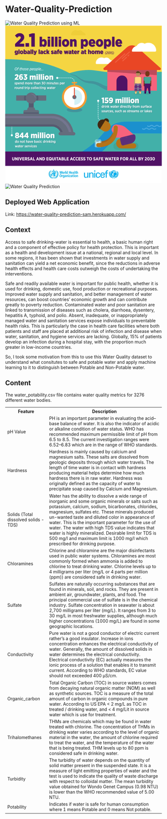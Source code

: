 # Water-Quality-Prediction

![Water Quality Prediction using ML](https://blogger.googleusercontent.com/img/a/AVvXsEiHrZdVR_SYZlet6AWey5jdTFtEP9g6Gy6C2anoiHAO6v3hd--kRwJ2L3ZmFjCGkg9xq4682U6oJziUVM6DbJUVV0mN6vSIo3wLIn5WqbJIpdoqjaBrP2qcmBS-CK4gXhnOB1KpBBvcNeedCGiukXzp_Ihq5r877qpIypKwd4wI3_-pQyE5jSSLrQ=w1600)
![Water Quality Prediction](https://raw.githubusercontent.com/jaykumar1607/Water-Quality/main/water_sanitation.gif)
![Water Quality Prediction](https://cdn.shopify.com/s/files/1/2007/8935/articles/what-is-tap-water_1024x.png?v=1552331561)

## Deployed Web Application

Link: https://water-quality-prediction-sam.herokuapp.com/

## Context

<p>Access to safe drinking-water is essential to health, a basic human right and a component of effective policy for health protection. This is important as a health and development issue at a national, regional and local level. In some regions, it has been shown that investments in water supply and sanitation can yield a net economic benefit, since the reductions in adverse health effects and health care costs outweigh the costs of undertaking the interventions.</p>

<p>Safe and readily available water is important for public health, whether it is used for drinking, domestic use, food production or recreational purposes. Improved water supply and sanitation, and better management of water resources, can boost countries’ economic growth and can contribute greatly to poverty reduction. Contaminated water and poor sanitation are linked to transmission of diseases such as cholera, diarrhoea, dysentery, hepatitis A, typhoid, and polio. Absent, inadequate, or inappropriately managed water and sanitation services expose individuals to preventable health risks. This is particularly the case in health care facilities where both patients and staff are placed at additional risk of infection and disease when water, sanitation, and hygiene services are lacking. Globally, 15% of patients develop an infection during a hospital stay, with the proportion much greater in low-income countries.</p>

<p>So, I took some motivation from this to use this Water Quality dataset to understand what consitutes to safe and potable water and apply machine learning to it to distinguish between Potable and Non-Potable water.</p>

## Content

<p>The water_potability.csv file contains water quality metrics for 3276 different water bodies.</p>

<table>
  <tr>
    <th><b>Feature</b></th>
    <th><b>Description</b></th>
  </tr>
  <tr>
    <td>pH Value</td>
    <td>PH is an important parameter in evaluating the acid–base balance of water. It is also the indicator of acidic or alkaline condition of water status. WHO has recommended maximum permissible limit of pH from 6.5 to 8.5. The current investigation ranges were 6.52–6.83 which are in the range of WHO standards.</td>
  </tr>
  <tr>
    <td>Hardness</td>
    <td>Hardness is mainly caused by calcium and magnesium salts. These salts are dissolved from geologic deposits through which water travels. The length of time water is in contact with hardness producing material helps determine how much hardness there is in raw water. Hardness was originally defined as the capacity of water to precipitate soap caused by Calcium and Magnesium.</td>
  </tr>
  <tr>
    <td>Solids (Total dissolved solids - TDS)</td>
    <td>Water has the ability to dissolve a wide range of inorganic and some organic minerals or salts such as potassium, calcium, sodium, bicarbonates, chlorides, magnesium, sulfates etc. These minerals produced un-wanted taste and diluted color in appearance of water. This is the important parameter for the use of water. The water with high TDS value indicates that water is highly mineralized. Desirable limit for TDS is 500 mg/l and maximum limit is 1000 mg/l which prescribed for drinking purpose.</td>
  </tr>
  <tr>
    <td>Chloramines</td>
    <td>Chlorine and chloramine are the major disinfectants used in public water systems. Chloramines are most commonly formed when ammonia is added to chlorine to treat drinking water. Chlorine levels up to 4 milligrams per liter (mg/L or 4 parts per million (ppm)) are considered safe in drinking water.</td>
  </tr>
  <tr>
    <td>Sulfate</td>
    <td>Sulfates are naturally occurring substances that are found in minerals, soil, and rocks. They are present in ambient air, groundwater, plants, and food. The principal commercial use of sulfate is in the chemical industry. Sulfate concentration in seawater is about 2,700 milligrams per liter (mg/L). It ranges from 3 to 30 mg/L in most freshwater supplies, although much higher concentrations (1000 mg/L) are found in some geographic locations.</td>
  </tr>
  <tr>
    <td>Conductivity</td>
    <td>Pure water is not a good conductor of electric current rather’s a good insulator. Increase in ions concentration enhances the electrical conductivity of water. Generally, the amount of dissolved solids in water determines the electrical conductivity. Electrical conductivity (EC) actually measures the ionic process of a solution that enables it to transmit current. According to WHO standards, EC value should not exceeded 400 μS/cm.</td>
  </tr>
  <tr>
    <td>Organic_carbon</td>
    <td>Total Organic Carbon (TOC) in source waters comes from decaying natural organic matter (NOM) as well as synthetic sources. TOC is a measure of the total amount of carbon in organic compounds in pure water. According to US EPA < 2 mg/L as TOC in treated / drinking water, and < 4 mg/Lit in source water which is use for treatment.</td>
  </tr>
  <tr>
    <td>Trihalomethanes</td>
    <td>THMs are chemicals which may be found in water treated with chlorine. The concentration of THMs in drinking water varies according to the level of organic material in the water, the amount of chlorine required to treat the water, and the temperature of the water that is being treated. THM levels up to 80 ppm is considered safe in drinking water.</td>
  </tr>
  <tr>
    <td>Turbidity</td>
    <td>The turbidity of water depends on the quantity of solid matter present in the suspended state. It is a measure of light emitting properties of water and the test is used to indicate the quality of waste discharge with respect to colloidal matter. The mean turbidity value obtained for Wondo Genet Campus (0.98 NTU) is lower than the WHO recommended value of 5.00 NTU.</td>
  </tr>
  <tr>
    <td>Potability</td>
    <td>Indicates if water is safe for human consumption where 1 means Potable and 0 means Not potable.</td>
  </tr>
</table>


